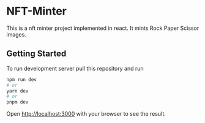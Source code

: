 # NFT-Minter
This is a nft minter project implemented in react. It mints Rock Paper Scissor images. 

## Getting Started
To run development server pull this repository and run

```bash
npm run dev
# or
yarn dev
# or
pnpm dev
```

Open [http://localhost:3000](http://localhost:3000) with your browser to see the result.
